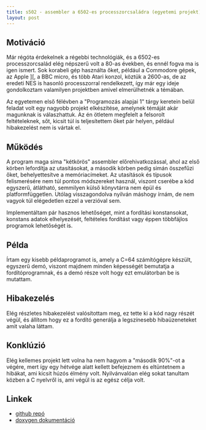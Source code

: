 ```yaml
---
title: s502 - assembler a 6502-es processzorcsaládra (egyetemi projekt)
layout: post
---
```


## Motiváció

Már régóta érdekelnek a régebbi technológiák, és a 6502-es processzorcsalád elég népszerű volt a 80-as években, és ennél fogva ma is igen ismert. Sok korabeli gép használta őket, például a Commodore gépek, az Apple ][, a BBC micro, és több Atari konzol, köztük a 2600-as, de az eredeti NES is hasonló processzorral rendelkezett, így már egy ideje gondolkoztam valamilyen projektben amivel elmerülhetnék a témában.

Az egyetemen első félévben a "Programozás alapjai 1" tárgy keretein belül feladat volt egy nagyobb projekt elkészítése, amelynek témáját akár magunknak is válaszhattuk. Az én ötletem megfelelt a felsorolt feltételeknek, sőt, kicsit túl is teljesítettem őket pár helyen, például hibakezelést nem is vártak el.

## Működés

A program maga sima "kétkörös" assembler előrehivatkozással, ahol az első körben lefordítja az utasításokat, a második körben pedig simán összefűzi őket, behelyettesítve a memóriacímeket. Az utasítások és típusok felismerésére nem túl pontos módszereket használ, viszont cserébe a kód egyszerű, átlátható, semmilyen külső könyvtárra nem épül és platformfüggetlen. Utólag visszagondolva nyilván máshogy írnám, de nem vagyok túl elégedetlen ezzel a verzióval sem.

Implementáltam pár hasznos lehetőséget, mint a fordítási konstansokat, konstans adatok elhelyezését, feltételes fordítást vagy éppen többfájlos programok lehetőségét is.

## Példa

Írtam egy kisebb példaprogramot is, amely a C=64 számítógépre készült, egyszerű demó, viszont majdnem minden képességét bemutatja a fordítóprogramnak, és a demó része volt hogy ezt emulátorban be is mutattam.

## Hibakezelés

Elég részletes hibakezelést valósítottam meg, ez tette ki a kód nagy részét végül, és állítom hogy ez a fordító generálja a legszínesebb hibaüzeneteket amit valaha láttam.

## Konklúzió

Elég kellemes projekt lett volna ha nem hagyom a "második 90%"-ot a végére, mert így egy hétvége alatt kellett befejeznem és eltüntetnem a hibákat, ami kicsit húzós élmény volt. Nyilvánvalóan elég sokat tanultam közben a C nyelvről is, ami végül is az egész célja volt.

## Linkek

- [github repó](https://github.com/sasszem/s502)
- [doxygen dokumentáció](https://sasszem.github.io/s502/)